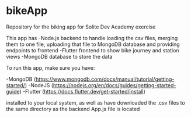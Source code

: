 # bikeApp
Repository for the biking app for Solite Dev Academy exercise

This app has
-Node.js backend to handle loading the csv files, merging them to one file, uploading that file to MongoDB database and providing endpoints to frontend
-Flutter frontend to show bike journey and station views
-MongoDB database to store the data

To run this app, make sure you have: 

-MongoDB (https://www.mongodb.com/docs/manual/tutorial/getting-started/)
-NodeJS (https://nodejs.org/en/docs/guides/getting-started-guide)
-Flutter (https://docs.flutter.dev/get-started/install)

installed to your local system, as well as have downloaded the .csv files to the same directory as the backend App.js file is located



